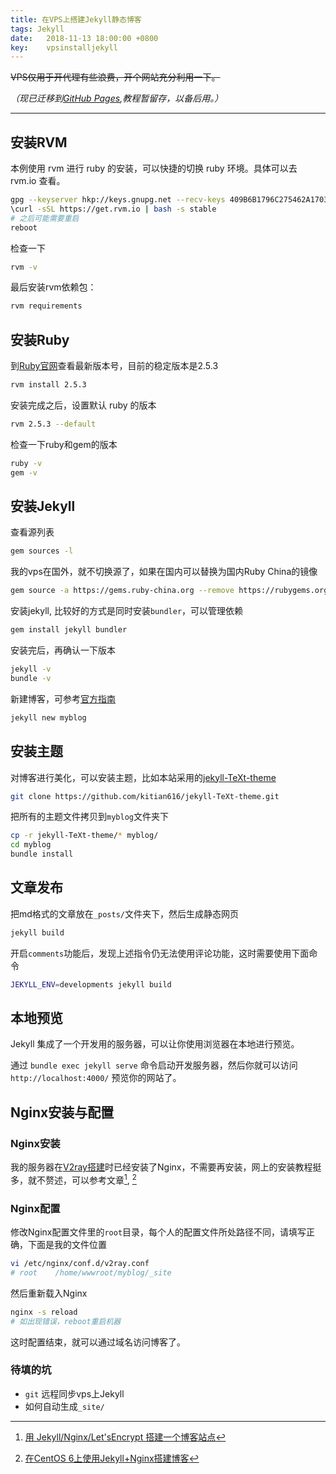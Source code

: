 ```yaml
---
title: 在VPS上搭建Jekyll静态博客
tags: Jekyll
date:   2018-11-13 18:00:00 +0800
key: 	vpsinstalljekyll
---
```

~~VPS仅用于开代理有些浪费，开个网站充分利用一下。~~

*（现已迁移到[GitHub Pages](https://pages.github.com/),教程暂留存，以备后用。）*

<!--more-->

---


## 安装RVM
本例使用 rvm 进行 ruby 的安装，可以快捷的切换 ruby 环境。具体可以去 rvm.io 查看。
~~~bash
gpg --keyserver hkp://keys.gnupg.net --recv-keys 409B6B1796C275462A1703113804BB82D39DC0E3 7D2BAF1CF37B13E2069D6956105BD0E739499BDB
\curl -sSL https://get.rvm.io | bash -s stable
# 之后可能需要重启
reboot
~~~
检查一下
~~~bash
rvm -v
~~~
最后安装rvm依赖包：
~~~bash
rvm requirements
~~~

## 安装Ruby
到[Ruby官网](https://www.ruby-lang.org/en/)查看最新版本号，目前的稳定版本是2.5.3
~~~bash
rvm install 2.5.3
~~~
安装完成之后，设置默认 ruby 的版本
~~~bash
rvm 2.5.3 --default
~~~
检查一下ruby和gem的版本
~~~bash
ruby -v
gem -v
~~~

## 安装Jekyll
查看源列表
~~~bash
gem sources -l
~~~
我的vps在国外，就不切换源了，如果在国内可以替换为国内Ruby China的镜像
~~~bash
gem source -a https://gems.ruby-china.org --remove https://rubygems.org/
~~~
安装jekyll, 比较好的方式是同时安装`bundler`，可以管理依赖
~~~bash
gem install jekyll bundler
~~~
安装完后，再确认一下版本
~~~bash
jekyll -v
bundle -v
~~~
新建博客，可参考[官方指南](https://jekyllrb.com/)
~~~bash
jekyll new myblog
~~~
## 安装主题
对博客进行美化，可以安装主题，比如本站采用的[jekyll-TeXt-theme](https://github.com/kitian616/jekyll-TeXt-theme)
~~~bash
git clone https://github.com/kitian616/jekyll-TeXt-theme.git
~~~
把所有的主题文件拷贝到`myblog`文件夹下
~~~bash
cp -r jekyll-TeXt-theme/* myblog/
cd myblog
bundle install
~~~

## 文章发布
把md格式的文章放在`_posts/`文件夹下，然后生成静态网页
~~~bash
jekyll build
~~~
开启`comments`功能后，发现上述指令仍无法使用评论功能，这时需要使用下面命令
~~~bash
JEKYLL_ENV=developments jekyll build
~~~

## 本地预览
Jekyll 集成了一个开发用的服务器，可以让你使用浏览器在本地进行预览。

通过 `bundle exec jekyll serve` 命令启动开发服务器，然后你就可以访问 `http://localhost:4000/` 预览你的网站了。


## Nginx安装与配置
### Nginx安装
我的服务器在[V2ray搭建](https://blog.xresearcher.com/2018/11/12/v2ray.html)时已经安装了Nginx，不需要再安装，网上的安装教程挺多，就不赘述，可以参考文章[^54321], [^54322]

[^54321]: [用 Jekyll/Nginx/Let'sEncrypt 搭建一个博客站点](https://tomisacat.xyz/tech/2017/02/27/Deploy-a-blog-site-with-Jekyll-and-Nginx.html)

[^54322]: [在CentOS 6上使用Jekyll+Nginx搭建博客](http://kevinlt.top/2018/07/01/build-blog/)

### Nginx配置
修改Nginx配置文件里的`root`目录，每个人的配置文件所处路径不同，请填写正确，下面是我的文件位置
~~~bash
vi /etc/nginx/conf.d/v2ray.conf
# root    /home/wwwroot/myblog/_site
~~~
然后重新载入Nginx
~~~bash
nginx -s reload
# 如出现错误，reboot重启机器
~~~
这时配置结束，就可以通过域名访问博客了。

### 待填的坑
- `git` 远程同步vps上Jekyll
- 如何自动生成`_site/`